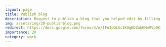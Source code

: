 ```yaml
---
layout: page
title: Publish blog
description: Request to publish a blog that you helped edit by filling out this form.
img: assets/img/20-publishblog.png
redirect: https://docs.google.com/forms/d/e/1FAIpQLSc1K0qKDZokKMmMVp9KIFi8lSdeUb7gxBP0XxlfJd5Haf27yg/viewform
importance: 20
category: work
---
```

